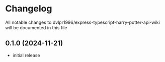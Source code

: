 # Changelog

All notable changes to dvlpr1996/express-typescript-harry-potter-api-wiki will be documented in this file

## 0.1.0 (2024-11-21)

- initial release